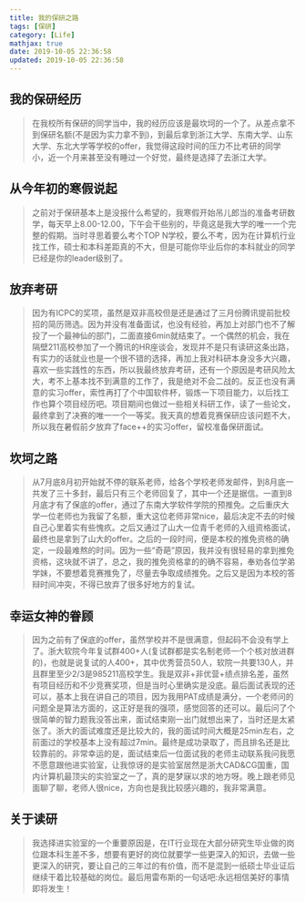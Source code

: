 ```yaml
---
title: 我的保研之路
tags: [保研]
category: [Life]
mathjax: true
date: 2019-10-05 22:36:58
updated: 2019-10-05 22:36:58
---
```

## 我的保研经历
>在我校所有保研的同学当中，我的经历应该是最坎坷的一个了。从差点拿不到保研名额(不是因为实力拿不到)，到最后拿到浙江大学、东南大学、山东大学、东北大学等学校的offer，我觉得这段时间的压力不比考研的同学小，近一个月来甚至没有睡过一个好觉，最终是选择了去浙江大学。

<!--more-->

## 从今年初的寒假说起
>之前对于保研基本上是没报什么希望的，我寒假开始吊儿郎当的准备考研数学，每天早上8.00-12.00，下午会干些别的，毕竟这是我大学的唯一一个完整的假期。当时寻思着要么考个TOP N学校，要么不考，因为在计算机行业找工作，硕士和本科差距真的不大，但是可能你毕业后你的本科就业的同学已经是你的leader级别了。

## 放弃考研
>因为有ICPC的奖项，虽然是双非高校但是还是通过了三月份腾讯提前批校招的简历筛选。因为并没有准备面试，也没有经验，再加上对部门也不了解投了一个最神仙的部门，二面直接6min就结束了。一个偶然的机会，我在隔壁211高校参加了一个腾讯的HR座谈会，发现并不是只有读研这条出路，有实力的话就业也是一个很不错的选择，再加上我对科研本身没多大兴趣，喜欢一些实践性的东西，所以我最终放弃考研，还有一个原因是考研风险太大，考不上基本找不到满意的工作了，我是绝对不会二战的。反正也没有满意的实习offer，索性再打了个中国软件杯，锻炼一下项目能力，以后找工作也算个项目经历吧。项目期间也做过一些相关科研工作，读了一些论文，最终拿到了决赛的唯一一个一等奖。我天真的想着竞赛保研应该问题不大，所以我在暑假前夕放弃了face++的实习offer，留校准备保研面试。

## 坎坷之路
>从7月底8月初开始就不停的联系老师，给各个学校老师发邮件，到8月底一共发了三十多封，最后只有三个老师回复了，其中一个还是据信。一直到8月底才有了保底的offer，通过了东南大学软件学院的预推免。之后重庆大学一位老师也为我留了名额，重大这位老师非常nice，最后决定不去的时候自己心里着实有些愧疚。之后又通过了山大一位青千老师的入组资格面试，最终也是拿到了山大的offer。之后的一段时间，便是本校的推免资格的确定，一段最难熬的时间。因为一些“奇葩”原因，我并没有很轻易的拿到推免资格，这块就不讲了，总之，我的推免资格拿的的确不容易，奉劝各位学弟学妹，不要想着竞赛推免了，尽量去争取成绩推免。之后又是因为本校的答辩时间冲突，不得已放弃了很多好地方的复试。

## 幸运女神的眷顾
>因为之前有了保底的offer，虽然学校并不是很满意，但起码不会没有学上了。浙大软院今年复试群400+人(复试群都是实名制老师一个个核对放进群的)，也就是说复试的人400+，其中优秀营员50人，软院一共要130人，并且群里至少2/3是985211高校学生。我是双非+非优营+绩点排名差，虽然有项目经历和不少竞赛奖项，但是当时心里确实是没底。最后面试表现的还可以，基本上我在讲自己的项目，因为我用PAT成绩是满分，一个老师问的问题全是算法方面的，这正好是我的强项，感觉回答的还可以。最后问了个很简单的智力题我没答出来，面试结束刚一出门就想出来了，当时还是太紧张了。浙大的面试难度还是比较大的，我的面试时间大概是25min左右，之前面过的学校基本上没有超过7min。最终是成功录取了，而且排名还是比较靠前的。非常幸运的是，面试结束后一位面试我的老师主动联系我问我愿不愿意跟他进实验室，让我惊讶的是实验室居然是浙大CAD&CG国重，国内计算机最顶尖的实验室之一了，真的是梦寐以求的地方呀。晚上跟老师见面聊了聊，老师人很nice，方向也是我比较感兴趣的，我非常满意。

## 关于读研
>我选择进实验室的一个重要原因是，在IT行业现在大部分研究生毕业做的岗位跟本科生差不多，想要有更好的岗位就要学一些更深入的知识，去做一些更深入的研究，要让自己的三年过的有价值，而不是混到一纸硕士毕业证后继续干着比较基础的岗位。最后用雷布斯的一句话吧:永远相信美好的事情即将发生！